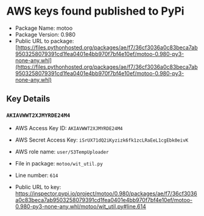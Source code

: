 # AWS keys found published to PyPi

* Package Name: motoo
* Package Version: 0.980
* Public URL to package: [https://files.pythonhosted.org/packages/ae/f7/36cf3036a0c83beca7ab9503258079391cd1fea0401e4bb970f7bf4e10ef/motoo-0.980-py3-none-any.whl](https://files.pythonhosted.org/packages/ae/f7/36cf3036a0c83beca7ab9503258079391cd1fea0401e4bb970f7bf4e10ef/motoo-0.980-py3-none-any.whl)

## Key Details

### `AKIAVWWT2XJMYRDE24M4`

* AWS Access Key ID: `AKIAVWWT2XJMYRDE24M4`
* AWS Secret Access Key: `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` 
* AWS role name: `user/S3TempUploader`
* File in package: `motoo/wit_util.py`
* Line number: `614`

* Public URL to key: https://inspector.pypi.io/project/motoo/0.980/packages/ae/f7/36cf3036a0c83beca7ab9503258079391cd1fea0401e4bb970f7bf4e10ef/motoo-0.980-py3-none-any.whl/motoo/wit_util.py#line.614


